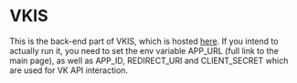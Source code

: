 # VKIS
This is the back-end part of VKIS, which is hosted [here](https://vkis.nightori.ru). If you intend to actually run it, you need to set the env variable APP_URL (full link to the main page), as well as APP_ID, REDIRECT_URI and CLIENT_SECRET which are used for VK API interaction.